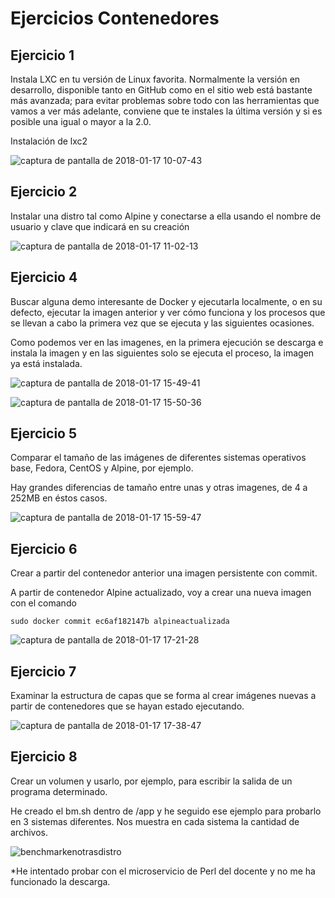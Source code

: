 # Ejercicios Contenedores

## Ejercicio 1
Instala LXC en tu versión de Linux favorita. Normalmente la versión en desarrollo, disponible tanto en GitHub como en el sitio web está bastante más avanzada; para evitar problemas sobre todo con las herramientas que vamos a ver más adelante, conviene que te instales la última versión y si es posible una igual o mayor a la 2.0.

Instalación de lxc2 

![captura de pantalla de 2018-01-17 10-07-43](https://user-images.githubusercontent.com/6852023/35050381-f9d660ec-fba2-11e7-89a3-38119be7032b.png)

## Ejercicio 2
Instalar una distro tal como Alpine y conectarse a ella usando el nombre de usuario y clave que indicará en su creación

![captura de pantalla de 2018-01-17 11-02-13](https://user-images.githubusercontent.com/6852023/35050590-7892c556-fba3-11e7-8fb2-f16328638e15.png)

## Ejercicio 4
Buscar alguna demo interesante de Docker y ejecutarla localmente, o en su defecto, ejecutar la imagen anterior y ver cómo funciona y los procesos que se llevan a cabo la primera vez que se ejecuta y las siguientes ocasiones.

Como podemos ver en las imagenes, en la primera ejecución se descarga e instala la imagen y en las siguientes solo se ejecuta el proceso, la imagen ya está instalada.

![captura de pantalla de 2018-01-17 15-49-41](https://user-images.githubusercontent.com/6852023/35050825-ff232d0e-fba3-11e7-872a-56fb7428349f.png)

![captura de pantalla de 2018-01-17 15-50-36](https://user-images.githubusercontent.com/6852023/35050847-0cf59098-fba4-11e7-9fba-f5cfb09e3c4f.png)

## Ejercicio 5
Comparar el tamaño de las imágenes de diferentes sistemas operativos base, Fedora, CentOS y Alpine, por ejemplo.

Hay grandes diferencias de tamaño entre unas y otras imagenes, de 4 a 252MB en éstos casos.

![captura de pantalla de 2018-01-17 15-59-47](https://user-images.githubusercontent.com/6852023/35050972-6883193a-fba4-11e7-81f2-4e99af533369.png)

## Ejercicio 6
Crear a partir del contenedor anterior una imagen persistente con commit.

A partir de contenedor Alpine actualizado, voy a crear una nueva imagen con el comando

```
sudo docker commit ec6af182147b alpineactualizada
```

![captura de pantalla de 2018-01-17 17-21-28](https://user-images.githubusercontent.com/6852023/35053598-e0184c12-fbaa-11e7-828a-2e8939b20889.png)


## Ejercicio 7
Examinar la estructura de capas que se forma al crear imágenes nuevas a partir de contenedores que se hayan estado ejecutando.

![captura de pantalla de 2018-01-17 17-38-47](https://user-images.githubusercontent.com/6852023/35054652-5dae05ac-fbad-11e7-9aab-d364cdcbd28e.png)

## Ejercicio 8

Crear un volumen y usarlo, por ejemplo, para escribir la salida de un programa determinado.

He creado el bm.sh dentro de /app y he seguido ese ejemplo para probarlo en 3 sistemas diferentes. Nos muestra en cada sistema la cantidad de archivos. 

![benchmarkenotrasdistro](https://user-images.githubusercontent.com/6852023/35059500-9c9fbe46-fbbb-11e7-912b-688db38f1420.png)

*He intentado probar con el microservicio de Perl del docente y no me ha funcionado la descarga. 

